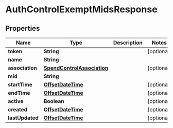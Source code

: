 
# AuthControlExemptMidsResponse

## Properties
Name | Type | Description | Notes
------------ | ------------- | ------------- | -------------
**token** | **String** |  |  [optional]
**name** | **String** |  | 
**association** | [**SpendControlAssociation**](SpendControlAssociation.md) |  |  [optional]
**mid** | **String** |  | 
**startTime** | [**OffsetDateTime**](OffsetDateTime.md) |  |  [optional]
**endTime** | [**OffsetDateTime**](OffsetDateTime.md) |  |  [optional]
**active** | **Boolean** |  |  [optional]
**created** | [**OffsetDateTime**](OffsetDateTime.md) |  |  [optional]
**lastUpdated** | [**OffsetDateTime**](OffsetDateTime.md) |  |  [optional]



